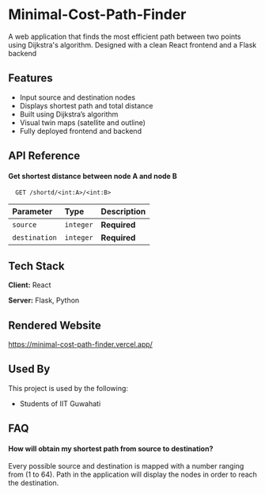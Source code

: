 
# Minimal-Cost-Path-Finder

A web application that finds the most efficient path between two points using Dijkstra's algorithm. Designed with a clean React frontend and a Flask backend

## Features

-  Input source and destination nodes
-  Displays shortest path and total distance
-  Built using Dijkstra’s algorithm
-  Visual twin maps (satellite and outline)
-  Fully deployed frontend and backend

## API Reference

#### Get shortest distance between node A and node B 

```http
  GET /shortd/<int:A>/<int:B>
```

| Parameter | Type     | Description                |
| :-------- | :------- | :------------------------- |
| `source` | `integer` | **Required**|
| `destination` | `integer` |     **Required**      |




## Tech Stack

**Client:** React

**Server:** Flask, Python

## Rendered Website

 https://minimal-cost-path-finder.vercel.app/


## Used By

This project is used by the following:

- Students of IIT Guwahati


## FAQ

#### How will obtain my shortest path from source to destination?

Every possible source and destination is mapped with a number ranging from (1 to 64). Path in the application will display the nodes in order to reach the destination. 
